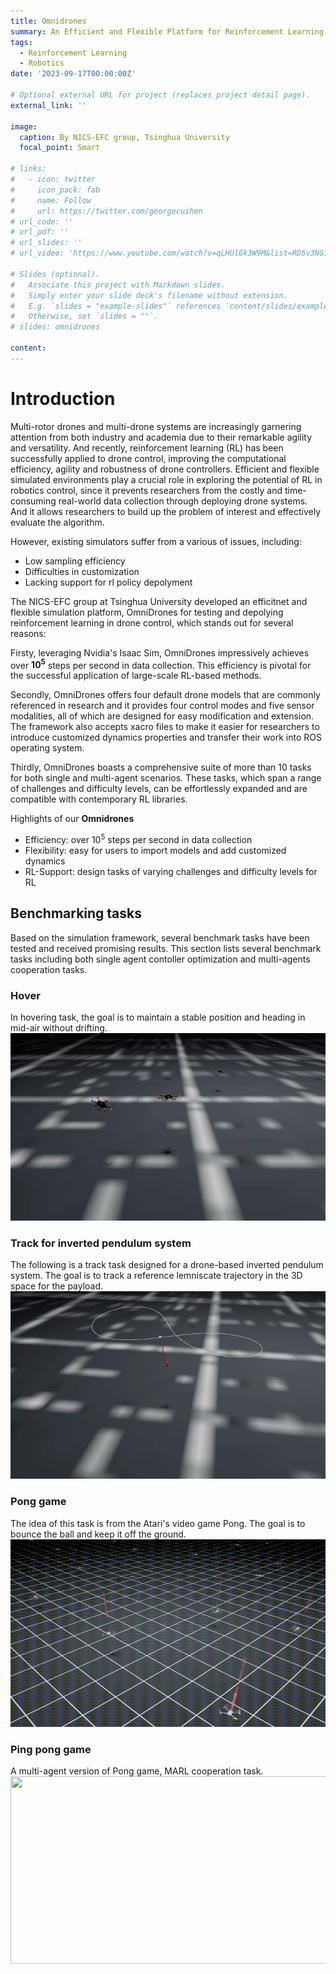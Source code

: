 ```yaml
---
title: Omnidrones
summary: An Efficient and Flexible Platform for Reinforcement Learning in Drone Control
tags:
  - Reinforcement Learning
  - Robotics
date: '2023-09-17T00:00:00Z'

# Optional external URL for project (replaces project detail page).
external_link: ''

image:
  caption: By NICS-EFC group, Tsinghua University
  focal_point: Smart

# links:
#   - icon: twitter
#     icon_pack: fab
#     name: Follow
#     url: https://twitter.com/georgecushen
# url_code: ''
# url_pdf: ''
# url_slides: ''
# url_video: 'https://www.youtube.com/watch?v=qLHUlGk3W9M&list=RD5v3NG15-OZ8&index=2'

# Slides (optional).
#   Associate this project with Markdown slides.
#   Simply enter your slide deck's filename without extension.
#   E.g. `slides = "example-slides"` references `content/slides/example-slides.md`.
#   Otherwise, set `slides = ""`.
# slides: omnidrones

content:
---
```

# Introduction
Multi-rotor drones and multi-drone systems are increasingly garnering attention from both industry and academia due to their remarkable agility and versatility. And recently, reinforcement learning (RL) has been successfully applied to drone control, improving the computational efficiency, agility and robustness of drone controllers. Efficient and flexible simulated environments play a crucial role in exploring the potential of RL in robotics control, since it prevents researchers from the costly and time-consuming real-world data collection through deploying drone systems. And it allows researchers to build up the problem of interest and effectively evaluate the algorithm.

However, existing simulators suffer from a various of issues, including:
* Low sampling efficiency
* Difficulties in customization
* Lacking support for rl policy depolyment

The NICS-EFC group at Tsinghua University developed an efficitnet and flexible simulation platform, OmniDrones for testing and depolying reinforcement learning in drone control, which stands out for several reasons:

Firsty, leveraging Nvidia's Isaac Sim, OmniDrones impressively achieves over **$10^5$** steps per second in data collection. This efficiency is pivotal for the successful application of large-scale RL-based methods.

Secondly, OmniDrones offers four default drone models that are commonly referenced in research and it provides four control modes and five sensor modalities, all of which are designed for easy modification and extension. The framework also accepts xacro files to make it easier for researchers to introduce customized dynamics properties and transfer their work into ROS operating system.  

Thirdly, OmniDrones boasts a comprehensive suite of more than 10 tasks for both single and multi-agent scenarios. These tasks, which span a range of challenges and difficulty levels, can be effortlessly expanded and are compatible with contemporary RL libraries.

Highlights of our **Omnidrones**
* Efficiency: over $10^5$ steps per second in data collection
* Flexibility: easy for users to import models and add customized dynamics 
* RL-Support: design tasks of varying challenges and difficulty levels for RL

## Benchmarking tasks
Based on the simulation framework, several benchmark tasks have been tested and received promising results. This section lists several benchmark tasks including both single agent contoller optimization and multi-agents cooperation tasks.
### Hover
In hovering task, the goal is to maintain a stable position and heading in mid-air without drifting. 
[<img src="./hover.gif" width="600" height="300"
/>](https://www.youtube.com/embed/1P4TI3EdNGE)

### Track for inverted pendulum system
The following is a track task designed for a drone-based inverted pendulum system. The goal is to track a reference lemniscate trajectory in the 3D space for the payload.
[<img src="./pendulum.gif" width="600" height="300"
/>](https://youtu.be/p1czNpwWmck)

### Pong game
The idea of this task is from the Atari's video game Pong. The goal is to bounce the ball and keep it off the ground.
[<img src="./pong.gif" width="600" height="300"
/>](https://youtu.be/1P4TI3EdNGE)

### Ping pong game
A multi-agent version of Pong game, MARL cooperation task.
[<img src="./pingpong.gif" width="600" height="300"
/>](https://youtu.be/J059XTV49gU)


